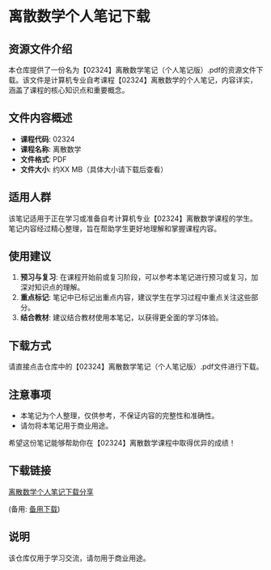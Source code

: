 # 离散数学个人笔记下载

## 资源文件介绍

本仓库提供了一份名为【02324】离散数学笔记（个人笔记版）.pdf的资源文件下载。该文件是计算机专业自考课程【02324】离散数学的个人笔记，内容详实，涵盖了课程的核心知识点和重要概念。

## 文件内容概述

- **课程代码**: 02324
- **课程名称**: 离散数学
- **文件格式**: PDF
- **文件大小**: 约XX MB（具体大小请下载后查看）

## 适用人群

该笔记适用于正在学习或准备自考计算机专业【02324】离散数学课程的学生。笔记内容经过精心整理，旨在帮助学生更好地理解和掌握课程内容。

## 使用建议

1. **预习与复习**: 在课程开始前或复习阶段，可以参考本笔记进行预习或复习，加深对知识点的理解。
2. **重点标记**: 笔记中已标记出重点内容，建议学生在学习过程中重点关注这些部分。
3. **结合教材**: 建议结合教材使用本笔记，以获得更全面的学习体验。

## 下载方式

请直接点击仓库中的【02324】离散数学笔记（个人笔记版）.pdf文件进行下载。

## 注意事项

- 本笔记为个人整理，仅供参考，不保证内容的完整性和准确性。
- 请勿将本笔记用于商业用途。

希望这份笔记能够帮助你在【02324】离散数学课程中取得优异的成绩！

## 下载链接
[离散数学个人笔记下载分享](https://pan.quark.cn/s/11ba36973df5) 

(备用: [备用下载](https://pan.baidu.com/s/1UPeWEpcvcsFd6lJsgMU8SA?pwd=1234))

## 说明

该仓库仅用于学习交流，请勿用于商业用途。
